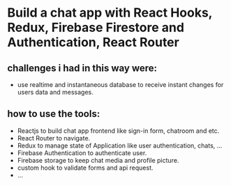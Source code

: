 # Build a chat app with React Hooks, Redux, Firebase Firestore and Authentication, React Router

## challenges i had in this way were:
* use realtime and instantaneous database to receive instant changes for users data and messages.

## how to use the tools:
* Reactjs to build chat app frontend like sign-in form, chatroom and etc.
* React Router to navigate.
* Redux to manage state of Application like user authentication, chats, ...
* Firebase Authentication to authenticate user.
* Firebase storage to keep chat media and profile picture.
* custom hook to validate forms and api request.
* ...
